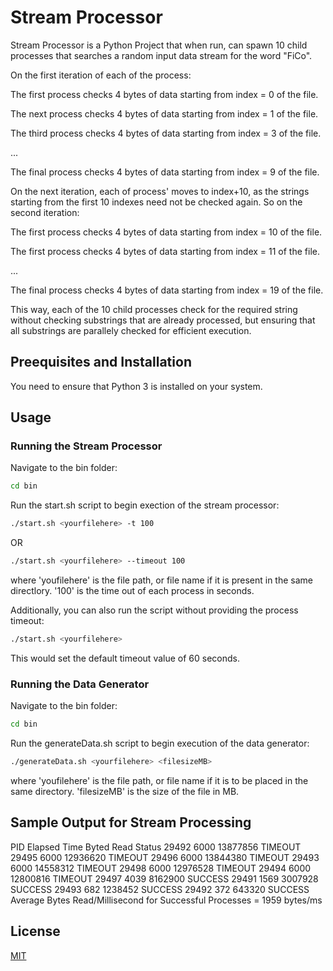 # Stream Processor

Stream Processor is a Python Project that when run, can spawn 10 child processes that searches a random input data stream for the word \"FiCo".

On the first iteration of each of the process:

The first process checks 4 bytes of data starting from index = 0 of the file.

The next process checks 4 bytes of data starting from index = 1 of the file.

The third process checks 4 bytes of data starting from index = 3 of the file.

...

The final process checks 4 bytes of data starting from index = 9 of the file.

On the next iteration, each of process' moves to index+10, as the strings starting from the first 10 indexes need not be checked again. So on the second iteration:

The first process checks 4 bytes of data starting from index = 10 of the file.

The first process checks 4 bytes of data starting from index = 11 of the file.

...

The final process checks 4 bytes of data starting from index = 19 of the file.

This way, each of the 10 child processes check for the required string without checking substrings that are already processed, but ensuring that all substrings are parallely checked for efficient execution.


## Preequisites and Installation

You need to ensure that Python 3 is installed on your system.

## Usage

### Running the Stream Processor
Navigate to the bin folder:
```bash
cd bin
```
Run the start.sh script to begin exection of the stream processor:
```bash
./start.sh <yourfilehere> -t 100
```
OR
```bash
./start.sh <yourfilehere> --timeout 100
```
where 'youfilehere' is the file path, or file name if it is present in the same directlory. '100' is the time out of each process in seconds.

Additionally, you can also run the script without providing the process timeout:
```bash
./start.sh <yourfilehere>
```
This would set the default timeout value of 60 seconds.


### Running the Data Generator
Navigate to the bin folder:
```bash
cd bin
```
Run the generateData.sh script to begin execution of the data generator:
```bash
./generateData.sh <yourfilehere> <filesizeMB>
```
where 'youfilehere' is the file path, or file name if it is to be placed in the same directory. 'filesizeMB' is the size of the file in MB.


## Sample Output for Stream Processing
PID      Elapsed Time        Byted Read      Status
29492          6000          13877856        TIMEOUT
29495          6000          12936620        TIMEOUT
29496          6000          13844380        TIMEOUT
29493          6000          14558312        TIMEOUT
29498          6000          12976528        TIMEOUT
29494          6000          12800816        TIMEOUT
29497          4039          8162900         SUCCESS
29491          1569          3007928         SUCCESS
29493          682           1238452         SUCCESS
29492          372           643320          SUCCESS
Average Bytes Read/Millisecond for Successful Processes = 1959 bytes/ms


## License

[MIT](https://choosealicense.com/licenses/mit/)
